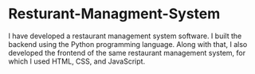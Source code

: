# Resturant-Managment-System

I have developed a restaurant management system software. I built the backend using the Python programming language. Along with that, I also developed the frontend of the same restaurant management system, for which I used HTML, CSS, and JavaScript.
